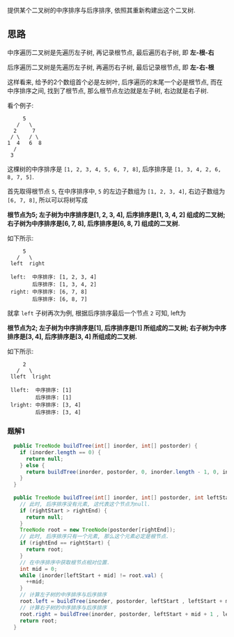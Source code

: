 提供某个二叉树的中序排序与后序排序, 依照其重新构建出这个二叉树.


## 思路

中序遍历二叉树是先遍历左子树, 再记录根节点, 最后遍历右子树, 即 **左-根-右**

后序遍历二叉树是先遍历左子树, 再遍历右子树, 最后记录根节点, 即 **左-右-根**

这样看来, 给予的2个数组首个必是左树叶, 后序遍历的末尾一个必是根节点, 而在中序排序之间, 找到了根节点, 那么根节点左边就是左子树, 右边就是右子树.

看个例子: 

         5
       /   \
      2     7
     / \   / \
    1  4   6  8
      /
     3
        

这棵树的中序排序是 `[1, 2, 3, 4, 5, 6, 7, 8]`, 后序排序是 `[1, 3, 4, 2, 6, 8, 7, 5]`.

首先取得根节点 `5`,  在中序排序中, `5` 的左边子数组为 `[1, 2, 3, 4]`, 右边子数组为 `[6, 7, 8]`, 所以可以将树写成 

**根节点为5; 左子树为中序排序是[1, 2, 3, 4], 后序排序是[1, 3, 4, 2] 组成的二叉树; 右子树为中序排序是[6, 7, 8], 后序排序是[6, 8, 7] 组成的二叉树.** 

如下所示:

         5
       /   \
     left  right
  
     left:  中序排序: [1, 2, 3, 4]
            后序排序: [1, 3, 4, 2]
     right: 中序排序: [6, 7, 8]
            后序排序: [6, 8, 7]
     

就拿 `left` 子树再次为例, 根据后序排序最后一个节点 `2` 可知, left为 

**根节点为2; 左子树为中序排序是[1], 后序排序是[1] 所组成的二叉树; 右子树为中序排序是[3, 4], 后序排序是[3, 4] 所组成的二叉树.** 

如下所示:

         2
       /   \
     lleft  lright
  
     lleft:  中序排序: [1]
             后序排序: [1]
     lright: 中序排序: [3, 4]
             后序排序: [3, 4]

### 题解1

```java
  public TreeNode buildTree(int[] inorder, int[] postorder) {
    if (inorder.length == 0) {
      return null;
    } else {
      return buildTree(inorder, postorder, 0, inorder.length - 1, 0, inorder.length - 1);
    }
  }
  
  public TreeNode buildTree(int[] inorder, int[] postorder, int leftStart, int leftEnd, int rightStart, int rightEnd) {
    // 此时, 后序排序没有元素, 这代表这个节点为null. 
    if (rightStart > rightEnd) {
      return null;
    }
    TreeNode root = new TreeNode(postorder[rightEnd]);
    // 此时, 后序排序只有一个元素, 那么这个元素必定是根节点.
    if (rightEnd == rightStart) {
      return root;
    }
    // 在中序排序中获取根节点相对位置.
    int mid = 0;
    while (inorder[leftStart + mid] != root.val) {
      ++mid;
    }
    // 计算左子树的中序排序与后序排序
    root.left = buildTree(inorder, postorder, leftStart , leftStart + mid - 1, rightStart, rightStart + mid - 1);
    // 计算右子树的中序排序与后序排序
    root.right = buildTree(inorder, postorder, leftStart + mid + 1 , leftEnd, rightStart + mid, rightEnd - 1);
    return root;
  }
```
     